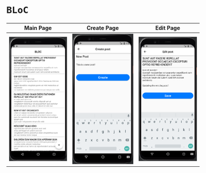 # ```BLoC```

| Main Page | Create Page | Edit Page |
|----------------|:----------------:|:----------------:|
| ![Main Page](assets/readme/img.png) | ![Create Page](assets/readme/img_1.png) | ![Edit Page](assets/readme/img_2.png) |